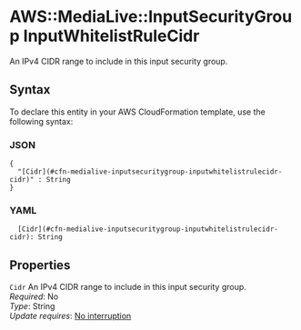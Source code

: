 # AWS::MediaLive::InputSecurityGroup InputWhitelistRuleCidr<a name="aws-properties-medialive-inputsecuritygroup-inputwhitelistrulecidr"></a>

An IPv4 CIDR range to include in this input security group\.

## Syntax<a name="aws-properties-medialive-inputsecuritygroup-inputwhitelistrulecidr-syntax"></a>

To declare this entity in your AWS CloudFormation template, use the following syntax:

### JSON<a name="aws-properties-medialive-inputsecuritygroup-inputwhitelistrulecidr-syntax.json"></a>

```
{
  "[Cidr](#cfn-medialive-inputsecuritygroup-inputwhitelistrulecidr-cidr)" : String
}
```

### YAML<a name="aws-properties-medialive-inputsecuritygroup-inputwhitelistrulecidr-syntax.yaml"></a>

```
  [Cidr](#cfn-medialive-inputsecuritygroup-inputwhitelistrulecidr-cidr): String
```

## Properties<a name="aws-properties-medialive-inputsecuritygroup-inputwhitelistrulecidr-properties"></a>

`Cidr`  <a name="cfn-medialive-inputsecuritygroup-inputwhitelistrulecidr-cidr"></a>
An IPv4 CIDR range to include in this input security group\.  
*Required*: No  
*Type*: String  
*Update requires*: [No interruption](https://docs.aws.amazon.com/AWSCloudFormation/latest/UserGuide/using-cfn-updating-stacks-update-behaviors.html#update-no-interrupt)